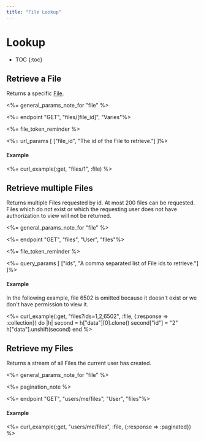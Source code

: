```yaml
---
title: "File Lookup"
---
```


# Lookup

* TOC
{:toc}

## Retrieve a File

Returns a specific [File](/reference/resources/file/).

<%= general_params_note_for "file" %>

<%= endpoint "GET", "files/[file_id]", "Varies"%>

<%= file_token_reminder %>

<%= url_params [
    ["file_id", "The id of the File to retrieve."]
]%>

#### Example

<%= curl_example(:get, "files/1", :file) %>

## Retrieve multiple Files

Returns multiple Files requested by id. At most 200 files can be requested. Files which do not exist or which the requesting user does not have authorization to view will not be returned.

<%= general_params_note_for "file" %>

<%= endpoint "GET", "files", "User", "files"%>

<%= file_token_reminder %>

<%= query_params [
    ["ids", "A comma separated list of File ids to retrieve."]
]%>

#### Example

In the following example, file 6502 is omitted because it doesn't exist or we don't have permission to view it.

<%= curl_example(:get, "files?ids=1,2,6502", :file, {:response => :collection}) do |h|
    second = h["data"][0].clone()
    second["id"] = "2"
    h["data"].unshift(second)
end %>

## Retrieve my Files

Returns a stream of all Files the current user has created.

<%= general_params_note_for "file" %>

<%= pagination_note %>

<%= endpoint "GET", "users/me/files", "User", "files"%>

#### Example

<%= curl_example(:get, "users/me/files", :file, {:response => :paginated}) %>
